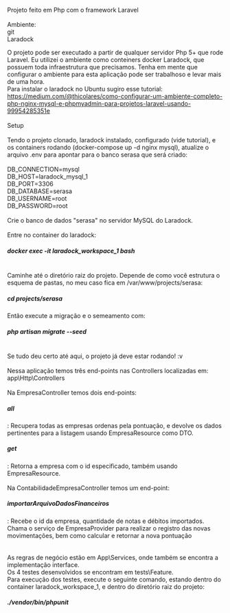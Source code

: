 Projeto feito em Php com o framework Laravel<br>
<br>
Ambiente:<br>
    git<br>
    Laradock<br>

O projeto pode ser executado a partir de qualquer servidor Php 5+ que rode Laravel. Eu utilizei o ambiente como conteiners docker Laradock, que possuem toda infraestrutura que precisamos. Tenha em mente que configurar o ambiente para esta aplicação pode ser trabalhoso e levar mais de uma hora.
<br>
Para instalar o laradock no Ubuntu sugiro esse tutorial: 
<br>
https://medium.com/@thicolares/como-configurar-um-ambiente-completo-php-nginx-mysql-e-phpmyadmin-para-projetos-laravel-usando-99954285351e
<br>
<br>
Setup<br>
<br>
Tendo o projeto clonado, laradock instalado, configurado (vide tutorial), e os containers rodando (docker-compose up -d nginx mysql), atualize o arquivo .env para apontar para o banco serasa que será criado:<br>
<br>
DB_CONNECTION=mysql<br>
DB_HOST=laradock_mysql_1<br>
DB_PORT=3306<br>
DB_DATABASE=serasa<br>
DB_USERNAME=root<br>
DB_PASSWORD=root<br>
<br>
Crie o banco de dados "serasa" no servidor MySQL do Laradock.<br> 
<br>
Entre no container do laradock: <br>
<h5>docker exec -it laradock_workspace_1 bash</h5>
<br>
Caminhe até o diretório raiz do projeto. Depende de como você estrutura o esquema de pastas, no meu caso fica em /var/www/projects/serasa:
<h5>cd projects/serasa</h5>
Então execute a migração e o semeamento com:<br>
<h5>php artisan migrate --seed</h5>
<br>
Se tudo deu certo até aqui, o projeto já deve estar rodando! :v<br>
<br>
Nessa aplicação temos três end-points nas Controllers localizadas em: app\Http\Controllers<br>
<br>
Na EmpresaController temos dois end-points:<br>
<h5>all</h5>: Recupera todas as empresas ordenas pela pontuação, e devolve os dados pertinentes para a listagem usando EmpresaResource como DTO.<br>
<h5>get</h5>: Retorna a empresa com o id especificado, também usando EmpresaResource.<br>
<br>
Na ContabilidadeEmpresaController temos um end-point:<br>
<h5>importarArquivoDadosFinanceiros</h5>: Recebe o id da empresa, quantidade de notas e débitos importados. Chama o serviço de EmpresaProvider para realizar o registro das novas movimentações, bem como calcular e retornar a nova pontuação<br>
<br>
<br>
As regras de negócio estão em App\Services, onde também se encontra a implementação interface.
<br>
Os 4 testes desenvolvidos se encontram em tests\Feature.<br>
Para execução dos testes, execute o seguinte comando, estando dentro do container laradock_workspace_1, e dentro do diretório raiz do projeto:<br>
<h5>./vendor/bin/phpunit</h5>


